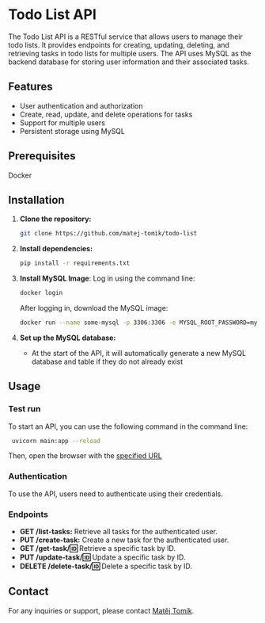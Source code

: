 # Todo List API

The Todo List API is a RESTful service that allows users to manage their todo lists. It provides endpoints for creating, updating, deleting, and retrieving tasks in todo lists for multiple users. The API uses MySQL as the backend database for storing user information and their associated tasks.

## Features

- User authentication and authorization
- Create, read, update, and delete operations for tasks
- Support for multiple users
- Persistent storage using MySQL
  
## Prerequisites
Docker
<br />
## Installation

1. **Clone the repository:**

    ```bash
    git clone https://github.com/matej-tomik/todo-list
    ```

2. **Install dependencies:**

    ```bash
    pip install -r requirements.txt
    ```
3. **Install MySQL Image**:
    Log in using the command line:

    ```bash
    docker login
    ```
    After logging in, download the MySQL image:
   
    ```bash
    docker run --name some-mysql -p 3306:3306 -e MYSQL_ROOT_PASSWORD=my-secret-pw -d mysql:8.0
    ```
5. **Set up the MySQL database:**

    - At the start of the API, it will automatically generate a new MySQL database and table if they do not already exist

## Usage

### Test run

To start an API, you can use the following command in the command line:
```bash
 uvicorn main:app --reload 
```
Then, open the browser with the [specified URL](http://127.0.0.1:8000/docs)

### Authentication

To use the API, users need to authenticate using their credentials.

### Endpoints

- **GET /list-tasks:** Retrieve all tasks for the authenticated user.
- **PUT /create-task:** Create a new task for the authenticated user.
- **GET /get-task/:id:** Retrieve a specific task by ID.
- **PUT /update-task/:id:** Update a specific task by ID.
- **DELETE /delete-task/:id:** Delete a specific task by ID.


## Contact

For any inquiries or support, please contact [Matěj Tomík](mailto:mtomik.work@gmail.com).
